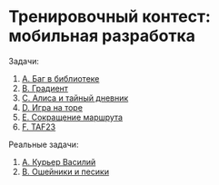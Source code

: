 # Тренировочный контест: мобильная разработка

Задачи:
1) [A. Баг в библиотеке](https://github.com/SmartOven/Java/tree/main/LeetCode/Contests/YandexMobileTrainingContest/src/LibraryBug)
2) [B. Градиент](https://github.com/SmartOven/Java/tree/main/LeetCode/Contests/YandexMobileTrainingContest/src/Gradient)
3) [C. Алиса и тайный дневник](https://github.com/SmartOven/Java/tree/main/LeetCode/Contests/YandexMobileTrainingContest/src/AliceNotebook)
4) [D. Игра на торе](https://github.com/SmartOven/Java/tree/main/LeetCode/Contests/YandexMobileTrainingContest/src/TorGame)
5) [E. Сокращение маршрута](https://github.com/SmartOven/Java/tree/main/LeetCode/Contests/YandexMobileTrainingContest/src/ShortingWay)
6) [F. TAF23](https://github.com/SmartOven/Java/tree/main/LeetCode/Contests/YandexMobileTrainingContest/src/TAF23)

Реальные задачи:
1) [A. Курьер Василий]()
2) [B. Ошейники и песики]()